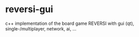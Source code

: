 # reversi-gui
c++ implementation of the board game REVERSI with gui (qt), single-/multiplayer, network, ai, ...
